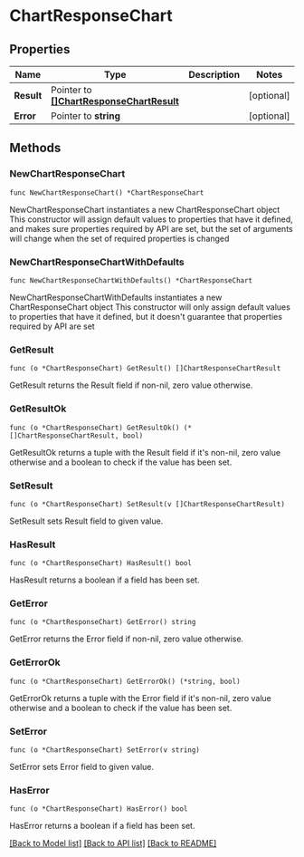 # ChartResponseChart

## Properties

Name | Type | Description | Notes
------------ | ------------- | ------------- | -------------
**Result** | Pointer to [**[]ChartResponseChartResult**](ChartResponseChartResult.md) |  | [optional] 
**Error** | Pointer to **string** |  | [optional] 

## Methods

### NewChartResponseChart

`func NewChartResponseChart() *ChartResponseChart`

NewChartResponseChart instantiates a new ChartResponseChart object
This constructor will assign default values to properties that have it defined,
and makes sure properties required by API are set, but the set of arguments
will change when the set of required properties is changed

### NewChartResponseChartWithDefaults

`func NewChartResponseChartWithDefaults() *ChartResponseChart`

NewChartResponseChartWithDefaults instantiates a new ChartResponseChart object
This constructor will only assign default values to properties that have it defined,
but it doesn't guarantee that properties required by API are set

### GetResult

`func (o *ChartResponseChart) GetResult() []ChartResponseChartResult`

GetResult returns the Result field if non-nil, zero value otherwise.

### GetResultOk

`func (o *ChartResponseChart) GetResultOk() (*[]ChartResponseChartResult, bool)`

GetResultOk returns a tuple with the Result field if it's non-nil, zero value otherwise
and a boolean to check if the value has been set.

### SetResult

`func (o *ChartResponseChart) SetResult(v []ChartResponseChartResult)`

SetResult sets Result field to given value.

### HasResult

`func (o *ChartResponseChart) HasResult() bool`

HasResult returns a boolean if a field has been set.

### GetError

`func (o *ChartResponseChart) GetError() string`

GetError returns the Error field if non-nil, zero value otherwise.

### GetErrorOk

`func (o *ChartResponseChart) GetErrorOk() (*string, bool)`

GetErrorOk returns a tuple with the Error field if it's non-nil, zero value otherwise
and a boolean to check if the value has been set.

### SetError

`func (o *ChartResponseChart) SetError(v string)`

SetError sets Error field to given value.

### HasError

`func (o *ChartResponseChart) HasError() bool`

HasError returns a boolean if a field has been set.


[[Back to Model list]](../README.md#documentation-for-models) [[Back to API list]](../README.md#documentation-for-api-endpoints) [[Back to README]](../README.md)


